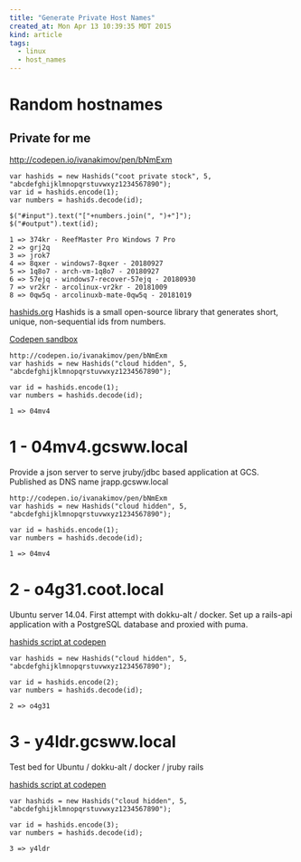 ```yaml
---
title: "Generate Private Host Names"
created_at: Mon Apr 13 10:39:35 MDT 2015
kind: article
tags:
  - linux
  - host_names
---
```


# Random hostnames

## Private for me

http://codepen.io/ivanakimov/pen/bNmExm

~~~~~~~~~~~~~~
var hashids = new Hashids("coot private stock", 5, "abcdefghijklmnopqrstuvwxyz1234567890");
var id = hashids.encode(1);
var numbers = hashids.decode(id);

$("#input").text("["+numbers.join(", ")+"]");
$("#output").text(id);

1 => 374kr - ReefMaster Pro Windows 7 Pro
2 => grj2q
3 => jrok7
4 => 8qxer - windows7-8qxer - 20180927
5 => 1q8o7 - arch-vm-1q8o7 - 20180927
6 => 57ejq - windows7-recover-57ejq - 20180930
7 => vr2kr - arcolinux-vr2kr - 20181009
8 => 0qw5q - arcolinuxb-mate-0qw5q - 20181019
~~~~~~~~~~~~~~


[hashids.org](http://hashids.org/)
Hashids is a small open-source library that generates short, unique, non-sequential ids from numbers.

[Codepen sandbox](http://codepen.io/ivanakimov/pen/bNmExm)

~~~~~~~~~~~~~~
http://codepen.io/ivanakimov/pen/bNmExm
var hashids = new Hashids("cloud hidden", 5, "abcdefghijklmnopqrstuvwxyz1234567890");

var id = hashids.encode(1);
var numbers = hashids.decode(id);

1 => 04mv4
~~~~~~~~~~~~~~

# 1 - 04mv4.gcsww.local

Provide a json server
to serve jruby/jdbc based application
at GCS.
Published as DNS name jrapp.gcsww.local

~~~~~~~~~~~~~~
http://codepen.io/ivanakimov/pen/bNmExm
var hashids = new Hashids("cloud hidden", 5, "abcdefghijklmnopqrstuvwxyz1234567890");

var id = hashids.encode(1);
var numbers = hashids.decode(id);

1 => 04mv4
~~~~~~~~~~~~~~

# 2 - o4g31.coot.local

Ubuntu server 14.04.
First attempt with dokku-alt / docker.
Set up a rails-api application
with a PostgreSQL database
and proxied with puma.

[hashids script at codepen](http://codepen.io/ivanakimov/pen/bNmExm)

~~~~~~~~~~~~~~
var hashids = new Hashids("cloud hidden", 5, "abcdefghijklmnopqrstuvwxyz1234567890");

var id = hashids.encode(2);
var numbers = hashids.decode(id);

2 => o4g31
~~~~~~~~~~~~~~

# 3 - y4ldr.gcsww.local

Test bed for
Ubuntu / dokku-alt / docker / jruby rails

[hashids script at codepen](http://codepen.io/ivanakimov/pen/bNmExm)

~~~~~~~~~~~~~~
var hashids = new Hashids("cloud hidden", 5, "abcdefghijklmnopqrstuvwxyz1234567890");

var id = hashids.encode(3);
var numbers = hashids.decode(id);

3 => y4ldr
~~~~~~~~~~~~~~

